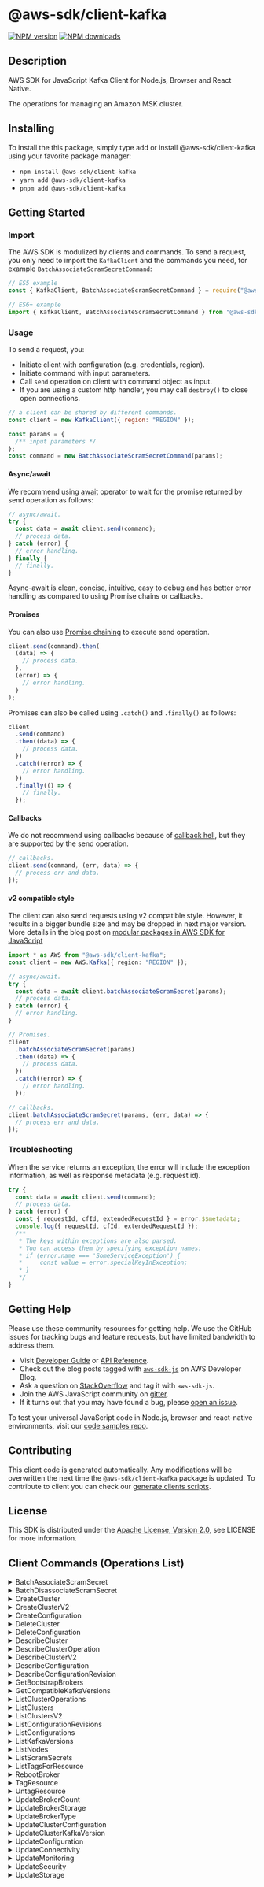 <!-- generated file, do not edit directly -->

# @aws-sdk/client-kafka

[![NPM version](https://img.shields.io/npm/v/@aws-sdk/client-kafka/latest.svg)](https://www.npmjs.com/package/@aws-sdk/client-kafka)
[![NPM downloads](https://img.shields.io/npm/dm/@aws-sdk/client-kafka.svg)](https://www.npmjs.com/package/@aws-sdk/client-kafka)

## Description

AWS SDK for JavaScript Kafka Client for Node.js, Browser and React Native.

<p>The operations for managing an Amazon MSK cluster.</p>

## Installing

To install the this package, simply type add or install @aws-sdk/client-kafka
using your favorite package manager:

- `npm install @aws-sdk/client-kafka`
- `yarn add @aws-sdk/client-kafka`
- `pnpm add @aws-sdk/client-kafka`

## Getting Started

### Import

The AWS SDK is modulized by clients and commands.
To send a request, you only need to import the `KafkaClient` and
the commands you need, for example `BatchAssociateScramSecretCommand`:

```js
// ES5 example
const { KafkaClient, BatchAssociateScramSecretCommand } = require("@aws-sdk/client-kafka");
```

```ts
// ES6+ example
import { KafkaClient, BatchAssociateScramSecretCommand } from "@aws-sdk/client-kafka";
```

### Usage

To send a request, you:

- Initiate client with configuration (e.g. credentials, region).
- Initiate command with input parameters.
- Call `send` operation on client with command object as input.
- If you are using a custom http handler, you may call `destroy()` to close open connections.

```js
// a client can be shared by different commands.
const client = new KafkaClient({ region: "REGION" });

const params = {
  /** input parameters */
};
const command = new BatchAssociateScramSecretCommand(params);
```

#### Async/await

We recommend using [await](https://developer.mozilla.org/en-US/docs/Web/JavaScript/Reference/Operators/await)
operator to wait for the promise returned by send operation as follows:

```js
// async/await.
try {
  const data = await client.send(command);
  // process data.
} catch (error) {
  // error handling.
} finally {
  // finally.
}
```

Async-await is clean, concise, intuitive, easy to debug and has better error handling
as compared to using Promise chains or callbacks.

#### Promises

You can also use [Promise chaining](https://developer.mozilla.org/en-US/docs/Web/JavaScript/Guide/Using_promises#chaining)
to execute send operation.

```js
client.send(command).then(
  (data) => {
    // process data.
  },
  (error) => {
    // error handling.
  }
);
```

Promises can also be called using `.catch()` and `.finally()` as follows:

```js
client
  .send(command)
  .then((data) => {
    // process data.
  })
  .catch((error) => {
    // error handling.
  })
  .finally(() => {
    // finally.
  });
```

#### Callbacks

We do not recommend using callbacks because of [callback hell](http://callbackhell.com/),
but they are supported by the send operation.

```js
// callbacks.
client.send(command, (err, data) => {
  // process err and data.
});
```

#### v2 compatible style

The client can also send requests using v2 compatible style.
However, it results in a bigger bundle size and may be dropped in next major version. More details in the blog post
on [modular packages in AWS SDK for JavaScript](https://aws.amazon.com/blogs/developer/modular-packages-in-aws-sdk-for-javascript/)

```ts
import * as AWS from "@aws-sdk/client-kafka";
const client = new AWS.Kafka({ region: "REGION" });

// async/await.
try {
  const data = await client.batchAssociateScramSecret(params);
  // process data.
} catch (error) {
  // error handling.
}

// Promises.
client
  .batchAssociateScramSecret(params)
  .then((data) => {
    // process data.
  })
  .catch((error) => {
    // error handling.
  });

// callbacks.
client.batchAssociateScramSecret(params, (err, data) => {
  // process err and data.
});
```

### Troubleshooting

When the service returns an exception, the error will include the exception information,
as well as response metadata (e.g. request id).

```js
try {
  const data = await client.send(command);
  // process data.
} catch (error) {
  const { requestId, cfId, extendedRequestId } = error.$$metadata;
  console.log({ requestId, cfId, extendedRequestId });
  /**
   * The keys within exceptions are also parsed.
   * You can access them by specifying exception names:
   * if (error.name === 'SomeServiceException') {
   *     const value = error.specialKeyInException;
   * }
   */
}
```

## Getting Help

Please use these community resources for getting help.
We use the GitHub issues for tracking bugs and feature requests, but have limited bandwidth to address them.

- Visit [Developer Guide](https://docs.aws.amazon.com/sdk-for-javascript/v3/developer-guide/welcome.html)
  or [API Reference](https://docs.aws.amazon.com/AWSJavaScriptSDK/v3/latest/index.html).
- Check out the blog posts tagged with [`aws-sdk-js`](https://aws.amazon.com/blogs/developer/tag/aws-sdk-js/)
  on AWS Developer Blog.
- Ask a question on [StackOverflow](https://stackoverflow.com/questions/tagged/aws-sdk-js) and tag it with `aws-sdk-js`.
- Join the AWS JavaScript community on [gitter](https://gitter.im/aws/aws-sdk-js-v3).
- If it turns out that you may have found a bug, please [open an issue](https://github.com/aws/aws-sdk-js-v3/issues/new/choose).

To test your universal JavaScript code in Node.js, browser and react-native environments,
visit our [code samples repo](https://github.com/aws-samples/aws-sdk-js-tests).

## Contributing

This client code is generated automatically. Any modifications will be overwritten the next time the `@aws-sdk/client-kafka` package is updated.
To contribute to client you can check our [generate clients scripts](https://github.com/aws/aws-sdk-js-v3/tree/main/scripts/generate-clients).

## License

This SDK is distributed under the
[Apache License, Version 2.0](http://www.apache.org/licenses/LICENSE-2.0),
see LICENSE for more information.

## Client Commands (Operations List)

<details>
<summary>
BatchAssociateScramSecret
</summary>

[Command API Reference](https://docs.aws.amazon.com/AWSJavaScriptSDK/v3/latest/clients/client-kafka/classes/batchassociatescramsecretcommand.html) / [Input](https://docs.aws.amazon.com/AWSJavaScriptSDK/v3/latest/clients/client-kafka/interfaces/batchassociatescramsecretcommandinput.html) / [Output](https://docs.aws.amazon.com/AWSJavaScriptSDK/v3/latest/clients/client-kafka/interfaces/batchassociatescramsecretcommandoutput.html)

</details>
<details>
<summary>
BatchDisassociateScramSecret
</summary>

[Command API Reference](https://docs.aws.amazon.com/AWSJavaScriptSDK/v3/latest/clients/client-kafka/classes/batchdisassociatescramsecretcommand.html) / [Input](https://docs.aws.amazon.com/AWSJavaScriptSDK/v3/latest/clients/client-kafka/interfaces/batchdisassociatescramsecretcommandinput.html) / [Output](https://docs.aws.amazon.com/AWSJavaScriptSDK/v3/latest/clients/client-kafka/interfaces/batchdisassociatescramsecretcommandoutput.html)

</details>
<details>
<summary>
CreateCluster
</summary>

[Command API Reference](https://docs.aws.amazon.com/AWSJavaScriptSDK/v3/latest/clients/client-kafka/classes/createclustercommand.html) / [Input](https://docs.aws.amazon.com/AWSJavaScriptSDK/v3/latest/clients/client-kafka/interfaces/createclustercommandinput.html) / [Output](https://docs.aws.amazon.com/AWSJavaScriptSDK/v3/latest/clients/client-kafka/interfaces/createclustercommandoutput.html)

</details>
<details>
<summary>
CreateClusterV2
</summary>

[Command API Reference](https://docs.aws.amazon.com/AWSJavaScriptSDK/v3/latest/clients/client-kafka/classes/createclusterv2command.html) / [Input](https://docs.aws.amazon.com/AWSJavaScriptSDK/v3/latest/clients/client-kafka/interfaces/createclusterv2commandinput.html) / [Output](https://docs.aws.amazon.com/AWSJavaScriptSDK/v3/latest/clients/client-kafka/interfaces/createclusterv2commandoutput.html)

</details>
<details>
<summary>
CreateConfiguration
</summary>

[Command API Reference](https://docs.aws.amazon.com/AWSJavaScriptSDK/v3/latest/clients/client-kafka/classes/createconfigurationcommand.html) / [Input](https://docs.aws.amazon.com/AWSJavaScriptSDK/v3/latest/clients/client-kafka/interfaces/createconfigurationcommandinput.html) / [Output](https://docs.aws.amazon.com/AWSJavaScriptSDK/v3/latest/clients/client-kafka/interfaces/createconfigurationcommandoutput.html)

</details>
<details>
<summary>
DeleteCluster
</summary>

[Command API Reference](https://docs.aws.amazon.com/AWSJavaScriptSDK/v3/latest/clients/client-kafka/classes/deleteclustercommand.html) / [Input](https://docs.aws.amazon.com/AWSJavaScriptSDK/v3/latest/clients/client-kafka/interfaces/deleteclustercommandinput.html) / [Output](https://docs.aws.amazon.com/AWSJavaScriptSDK/v3/latest/clients/client-kafka/interfaces/deleteclustercommandoutput.html)

</details>
<details>
<summary>
DeleteConfiguration
</summary>

[Command API Reference](https://docs.aws.amazon.com/AWSJavaScriptSDK/v3/latest/clients/client-kafka/classes/deleteconfigurationcommand.html) / [Input](https://docs.aws.amazon.com/AWSJavaScriptSDK/v3/latest/clients/client-kafka/interfaces/deleteconfigurationcommandinput.html) / [Output](https://docs.aws.amazon.com/AWSJavaScriptSDK/v3/latest/clients/client-kafka/interfaces/deleteconfigurationcommandoutput.html)

</details>
<details>
<summary>
DescribeCluster
</summary>

[Command API Reference](https://docs.aws.amazon.com/AWSJavaScriptSDK/v3/latest/clients/client-kafka/classes/describeclustercommand.html) / [Input](https://docs.aws.amazon.com/AWSJavaScriptSDK/v3/latest/clients/client-kafka/interfaces/describeclustercommandinput.html) / [Output](https://docs.aws.amazon.com/AWSJavaScriptSDK/v3/latest/clients/client-kafka/interfaces/describeclustercommandoutput.html)

</details>
<details>
<summary>
DescribeClusterOperation
</summary>

[Command API Reference](https://docs.aws.amazon.com/AWSJavaScriptSDK/v3/latest/clients/client-kafka/classes/describeclusteroperationcommand.html) / [Input](https://docs.aws.amazon.com/AWSJavaScriptSDK/v3/latest/clients/client-kafka/interfaces/describeclusteroperationcommandinput.html) / [Output](https://docs.aws.amazon.com/AWSJavaScriptSDK/v3/latest/clients/client-kafka/interfaces/describeclusteroperationcommandoutput.html)

</details>
<details>
<summary>
DescribeClusterV2
</summary>

[Command API Reference](https://docs.aws.amazon.com/AWSJavaScriptSDK/v3/latest/clients/client-kafka/classes/describeclusterv2command.html) / [Input](https://docs.aws.amazon.com/AWSJavaScriptSDK/v3/latest/clients/client-kafka/interfaces/describeclusterv2commandinput.html) / [Output](https://docs.aws.amazon.com/AWSJavaScriptSDK/v3/latest/clients/client-kafka/interfaces/describeclusterv2commandoutput.html)

</details>
<details>
<summary>
DescribeConfiguration
</summary>

[Command API Reference](https://docs.aws.amazon.com/AWSJavaScriptSDK/v3/latest/clients/client-kafka/classes/describeconfigurationcommand.html) / [Input](https://docs.aws.amazon.com/AWSJavaScriptSDK/v3/latest/clients/client-kafka/interfaces/describeconfigurationcommandinput.html) / [Output](https://docs.aws.amazon.com/AWSJavaScriptSDK/v3/latest/clients/client-kafka/interfaces/describeconfigurationcommandoutput.html)

</details>
<details>
<summary>
DescribeConfigurationRevision
</summary>

[Command API Reference](https://docs.aws.amazon.com/AWSJavaScriptSDK/v3/latest/clients/client-kafka/classes/describeconfigurationrevisioncommand.html) / [Input](https://docs.aws.amazon.com/AWSJavaScriptSDK/v3/latest/clients/client-kafka/interfaces/describeconfigurationrevisioncommandinput.html) / [Output](https://docs.aws.amazon.com/AWSJavaScriptSDK/v3/latest/clients/client-kafka/interfaces/describeconfigurationrevisioncommandoutput.html)

</details>
<details>
<summary>
GetBootstrapBrokers
</summary>

[Command API Reference](https://docs.aws.amazon.com/AWSJavaScriptSDK/v3/latest/clients/client-kafka/classes/getbootstrapbrokerscommand.html) / [Input](https://docs.aws.amazon.com/AWSJavaScriptSDK/v3/latest/clients/client-kafka/interfaces/getbootstrapbrokerscommandinput.html) / [Output](https://docs.aws.amazon.com/AWSJavaScriptSDK/v3/latest/clients/client-kafka/interfaces/getbootstrapbrokerscommandoutput.html)

</details>
<details>
<summary>
GetCompatibleKafkaVersions
</summary>

[Command API Reference](https://docs.aws.amazon.com/AWSJavaScriptSDK/v3/latest/clients/client-kafka/classes/getcompatiblekafkaversionscommand.html) / [Input](https://docs.aws.amazon.com/AWSJavaScriptSDK/v3/latest/clients/client-kafka/interfaces/getcompatiblekafkaversionscommandinput.html) / [Output](https://docs.aws.amazon.com/AWSJavaScriptSDK/v3/latest/clients/client-kafka/interfaces/getcompatiblekafkaversionscommandoutput.html)

</details>
<details>
<summary>
ListClusterOperations
</summary>

[Command API Reference](https://docs.aws.amazon.com/AWSJavaScriptSDK/v3/latest/clients/client-kafka/classes/listclusteroperationscommand.html) / [Input](https://docs.aws.amazon.com/AWSJavaScriptSDK/v3/latest/clients/client-kafka/interfaces/listclusteroperationscommandinput.html) / [Output](https://docs.aws.amazon.com/AWSJavaScriptSDK/v3/latest/clients/client-kafka/interfaces/listclusteroperationscommandoutput.html)

</details>
<details>
<summary>
ListClusters
</summary>

[Command API Reference](https://docs.aws.amazon.com/AWSJavaScriptSDK/v3/latest/clients/client-kafka/classes/listclusterscommand.html) / [Input](https://docs.aws.amazon.com/AWSJavaScriptSDK/v3/latest/clients/client-kafka/interfaces/listclusterscommandinput.html) / [Output](https://docs.aws.amazon.com/AWSJavaScriptSDK/v3/latest/clients/client-kafka/interfaces/listclusterscommandoutput.html)

</details>
<details>
<summary>
ListClustersV2
</summary>

[Command API Reference](https://docs.aws.amazon.com/AWSJavaScriptSDK/v3/latest/clients/client-kafka/classes/listclustersv2command.html) / [Input](https://docs.aws.amazon.com/AWSJavaScriptSDK/v3/latest/clients/client-kafka/interfaces/listclustersv2commandinput.html) / [Output](https://docs.aws.amazon.com/AWSJavaScriptSDK/v3/latest/clients/client-kafka/interfaces/listclustersv2commandoutput.html)

</details>
<details>
<summary>
ListConfigurationRevisions
</summary>

[Command API Reference](https://docs.aws.amazon.com/AWSJavaScriptSDK/v3/latest/clients/client-kafka/classes/listconfigurationrevisionscommand.html) / [Input](https://docs.aws.amazon.com/AWSJavaScriptSDK/v3/latest/clients/client-kafka/interfaces/listconfigurationrevisionscommandinput.html) / [Output](https://docs.aws.amazon.com/AWSJavaScriptSDK/v3/latest/clients/client-kafka/interfaces/listconfigurationrevisionscommandoutput.html)

</details>
<details>
<summary>
ListConfigurations
</summary>

[Command API Reference](https://docs.aws.amazon.com/AWSJavaScriptSDK/v3/latest/clients/client-kafka/classes/listconfigurationscommand.html) / [Input](https://docs.aws.amazon.com/AWSJavaScriptSDK/v3/latest/clients/client-kafka/interfaces/listconfigurationscommandinput.html) / [Output](https://docs.aws.amazon.com/AWSJavaScriptSDK/v3/latest/clients/client-kafka/interfaces/listconfigurationscommandoutput.html)

</details>
<details>
<summary>
ListKafkaVersions
</summary>

[Command API Reference](https://docs.aws.amazon.com/AWSJavaScriptSDK/v3/latest/clients/client-kafka/classes/listkafkaversionscommand.html) / [Input](https://docs.aws.amazon.com/AWSJavaScriptSDK/v3/latest/clients/client-kafka/interfaces/listkafkaversionscommandinput.html) / [Output](https://docs.aws.amazon.com/AWSJavaScriptSDK/v3/latest/clients/client-kafka/interfaces/listkafkaversionscommandoutput.html)

</details>
<details>
<summary>
ListNodes
</summary>

[Command API Reference](https://docs.aws.amazon.com/AWSJavaScriptSDK/v3/latest/clients/client-kafka/classes/listnodescommand.html) / [Input](https://docs.aws.amazon.com/AWSJavaScriptSDK/v3/latest/clients/client-kafka/interfaces/listnodescommandinput.html) / [Output](https://docs.aws.amazon.com/AWSJavaScriptSDK/v3/latest/clients/client-kafka/interfaces/listnodescommandoutput.html)

</details>
<details>
<summary>
ListScramSecrets
</summary>

[Command API Reference](https://docs.aws.amazon.com/AWSJavaScriptSDK/v3/latest/clients/client-kafka/classes/listscramsecretscommand.html) / [Input](https://docs.aws.amazon.com/AWSJavaScriptSDK/v3/latest/clients/client-kafka/interfaces/listscramsecretscommandinput.html) / [Output](https://docs.aws.amazon.com/AWSJavaScriptSDK/v3/latest/clients/client-kafka/interfaces/listscramsecretscommandoutput.html)

</details>
<details>
<summary>
ListTagsForResource
</summary>

[Command API Reference](https://docs.aws.amazon.com/AWSJavaScriptSDK/v3/latest/clients/client-kafka/classes/listtagsforresourcecommand.html) / [Input](https://docs.aws.amazon.com/AWSJavaScriptSDK/v3/latest/clients/client-kafka/interfaces/listtagsforresourcecommandinput.html) / [Output](https://docs.aws.amazon.com/AWSJavaScriptSDK/v3/latest/clients/client-kafka/interfaces/listtagsforresourcecommandoutput.html)

</details>
<details>
<summary>
RebootBroker
</summary>

[Command API Reference](https://docs.aws.amazon.com/AWSJavaScriptSDK/v3/latest/clients/client-kafka/classes/rebootbrokercommand.html) / [Input](https://docs.aws.amazon.com/AWSJavaScriptSDK/v3/latest/clients/client-kafka/interfaces/rebootbrokercommandinput.html) / [Output](https://docs.aws.amazon.com/AWSJavaScriptSDK/v3/latest/clients/client-kafka/interfaces/rebootbrokercommandoutput.html)

</details>
<details>
<summary>
TagResource
</summary>

[Command API Reference](https://docs.aws.amazon.com/AWSJavaScriptSDK/v3/latest/clients/client-kafka/classes/tagresourcecommand.html) / [Input](https://docs.aws.amazon.com/AWSJavaScriptSDK/v3/latest/clients/client-kafka/interfaces/tagresourcecommandinput.html) / [Output](https://docs.aws.amazon.com/AWSJavaScriptSDK/v3/latest/clients/client-kafka/interfaces/tagresourcecommandoutput.html)

</details>
<details>
<summary>
UntagResource
</summary>

[Command API Reference](https://docs.aws.amazon.com/AWSJavaScriptSDK/v3/latest/clients/client-kafka/classes/untagresourcecommand.html) / [Input](https://docs.aws.amazon.com/AWSJavaScriptSDK/v3/latest/clients/client-kafka/interfaces/untagresourcecommandinput.html) / [Output](https://docs.aws.amazon.com/AWSJavaScriptSDK/v3/latest/clients/client-kafka/interfaces/untagresourcecommandoutput.html)

</details>
<details>
<summary>
UpdateBrokerCount
</summary>

[Command API Reference](https://docs.aws.amazon.com/AWSJavaScriptSDK/v3/latest/clients/client-kafka/classes/updatebrokercountcommand.html) / [Input](https://docs.aws.amazon.com/AWSJavaScriptSDK/v3/latest/clients/client-kafka/interfaces/updatebrokercountcommandinput.html) / [Output](https://docs.aws.amazon.com/AWSJavaScriptSDK/v3/latest/clients/client-kafka/interfaces/updatebrokercountcommandoutput.html)

</details>
<details>
<summary>
UpdateBrokerStorage
</summary>

[Command API Reference](https://docs.aws.amazon.com/AWSJavaScriptSDK/v3/latest/clients/client-kafka/classes/updatebrokerstoragecommand.html) / [Input](https://docs.aws.amazon.com/AWSJavaScriptSDK/v3/latest/clients/client-kafka/interfaces/updatebrokerstoragecommandinput.html) / [Output](https://docs.aws.amazon.com/AWSJavaScriptSDK/v3/latest/clients/client-kafka/interfaces/updatebrokerstoragecommandoutput.html)

</details>
<details>
<summary>
UpdateBrokerType
</summary>

[Command API Reference](https://docs.aws.amazon.com/AWSJavaScriptSDK/v3/latest/clients/client-kafka/classes/updatebrokertypecommand.html) / [Input](https://docs.aws.amazon.com/AWSJavaScriptSDK/v3/latest/clients/client-kafka/interfaces/updatebrokertypecommandinput.html) / [Output](https://docs.aws.amazon.com/AWSJavaScriptSDK/v3/latest/clients/client-kafka/interfaces/updatebrokertypecommandoutput.html)

</details>
<details>
<summary>
UpdateClusterConfiguration
</summary>

[Command API Reference](https://docs.aws.amazon.com/AWSJavaScriptSDK/v3/latest/clients/client-kafka/classes/updateclusterconfigurationcommand.html) / [Input](https://docs.aws.amazon.com/AWSJavaScriptSDK/v3/latest/clients/client-kafka/interfaces/updateclusterconfigurationcommandinput.html) / [Output](https://docs.aws.amazon.com/AWSJavaScriptSDK/v3/latest/clients/client-kafka/interfaces/updateclusterconfigurationcommandoutput.html)

</details>
<details>
<summary>
UpdateClusterKafkaVersion
</summary>

[Command API Reference](https://docs.aws.amazon.com/AWSJavaScriptSDK/v3/latest/clients/client-kafka/classes/updateclusterkafkaversioncommand.html) / [Input](https://docs.aws.amazon.com/AWSJavaScriptSDK/v3/latest/clients/client-kafka/interfaces/updateclusterkafkaversioncommandinput.html) / [Output](https://docs.aws.amazon.com/AWSJavaScriptSDK/v3/latest/clients/client-kafka/interfaces/updateclusterkafkaversioncommandoutput.html)

</details>
<details>
<summary>
UpdateConfiguration
</summary>

[Command API Reference](https://docs.aws.amazon.com/AWSJavaScriptSDK/v3/latest/clients/client-kafka/classes/updateconfigurationcommand.html) / [Input](https://docs.aws.amazon.com/AWSJavaScriptSDK/v3/latest/clients/client-kafka/interfaces/updateconfigurationcommandinput.html) / [Output](https://docs.aws.amazon.com/AWSJavaScriptSDK/v3/latest/clients/client-kafka/interfaces/updateconfigurationcommandoutput.html)

</details>
<details>
<summary>
UpdateConnectivity
</summary>

[Command API Reference](https://docs.aws.amazon.com/AWSJavaScriptSDK/v3/latest/clients/client-kafka/classes/updateconnectivitycommand.html) / [Input](https://docs.aws.amazon.com/AWSJavaScriptSDK/v3/latest/clients/client-kafka/interfaces/updateconnectivitycommandinput.html) / [Output](https://docs.aws.amazon.com/AWSJavaScriptSDK/v3/latest/clients/client-kafka/interfaces/updateconnectivitycommandoutput.html)

</details>
<details>
<summary>
UpdateMonitoring
</summary>

[Command API Reference](https://docs.aws.amazon.com/AWSJavaScriptSDK/v3/latest/clients/client-kafka/classes/updatemonitoringcommand.html) / [Input](https://docs.aws.amazon.com/AWSJavaScriptSDK/v3/latest/clients/client-kafka/interfaces/updatemonitoringcommandinput.html) / [Output](https://docs.aws.amazon.com/AWSJavaScriptSDK/v3/latest/clients/client-kafka/interfaces/updatemonitoringcommandoutput.html)

</details>
<details>
<summary>
UpdateSecurity
</summary>

[Command API Reference](https://docs.aws.amazon.com/AWSJavaScriptSDK/v3/latest/clients/client-kafka/classes/updatesecuritycommand.html) / [Input](https://docs.aws.amazon.com/AWSJavaScriptSDK/v3/latest/clients/client-kafka/interfaces/updatesecuritycommandinput.html) / [Output](https://docs.aws.amazon.com/AWSJavaScriptSDK/v3/latest/clients/client-kafka/interfaces/updatesecuritycommandoutput.html)

</details>
<details>
<summary>
UpdateStorage
</summary>

[Command API Reference](https://docs.aws.amazon.com/AWSJavaScriptSDK/v3/latest/clients/client-kafka/classes/updatestoragecommand.html) / [Input](https://docs.aws.amazon.com/AWSJavaScriptSDK/v3/latest/clients/client-kafka/interfaces/updatestoragecommandinput.html) / [Output](https://docs.aws.amazon.com/AWSJavaScriptSDK/v3/latest/clients/client-kafka/interfaces/updatestoragecommandoutput.html)

</details>
